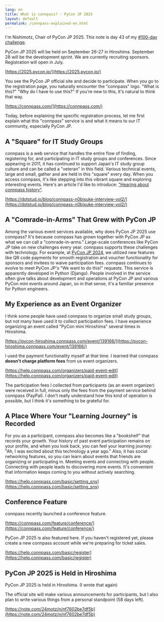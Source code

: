 ```yaml
---
lang: en
title: What is connpass? - PyCon JP 2025
layout: default
permalink: /connpass-explained-en.html
---
```


I'm Nishimotz, Chair of PyCon JP 2025.
This note is day 43 of my [#100-day challenge](https://note.com/hashtag/100%E6%97%A5%E3%83%81%E3%83%A3%E3%83%AC%E3%83%B3%E3%82%B8).

PyCon JP 2025 will be held on September 26-27 in Hiroshima. September 28 will be the development sprint.
We are currently recruiting sponsors.
Registration will open in July.

[https://2025.pycon.jp/](https://2025.pycon.jp/)

You see the PyCon JP official site and decide to participate.
When you go to the registration page, you naturally encounter the "connpass" logo. "What is this?" "Why do I have to use this?" If you're new to this, it's natural to think that way.

[https://connpass.com/](https://connpass.com/)

Today, before explaining the specific registration process, let me first explain what this "connpass" service is and what it means to our IT community, especially PyCon JP.

## A "Square" for IT Study Groups

connpass is a web service that handles the entire flow of finding, registering for, and participating in IT study groups and conferences. Since appearing in 2011, it has continued to support Japan's IT study group culture and can be called a "veteran" in this field.
Various technical events, large and small, gather and are held in this "square" every day.
When you access connpass, it's like stepping into this vibrant square and exploring interesting events. Here's an article I'd like to introduce: ["Hearing about connpass history"](https://dotstud.io/blog/connpass-n0bisuke-interview-vol2/).

[https://dotstud.io/blog/connpass-n0bisuke-interview-vol2/](https://dotstud.io/blog/connpass-n0bisuke-interview-vol2/)

## A "Comrade-in-Arms" That Grew with PyCon JP

Among the various event services available, why does PyCon JP 2025 use connpass?
It's because connpass has grown together with PyCon JP as what we can call a "comrade-in-arms."
Large-scale conferences like PyCon JP take on new challenges every year.
connpass supports these challenges with technology.
For example, at [PyCon JP 2024](https://2024.pycon.jp/), we utilized new features like QR code payments for smooth registration and voucher functionality for sponsors and invitees to waive participation fees.
connpass continues to evolve to meet PyCon JP's "We want to do this!" requests.
This service is apparently developed in Python (Django).
People involved in the service often give talks about development and operations at PyCon JP and various PyCon mini events around Japan, so in that sense, it's a familiar presence for Python engineers.

## My Experience as an Event Organizer

I think some people have used connpass to organize small study groups, but not many have used it to collect participation fees.
I have experience organizing an event called "PyCon mini Hiroshima" several times in Hiroshima.

[https://pycon-hiroshima.connpass.com/event/139166/](https://pycon-hiroshima.connpass.com/event/139166/)

I used the payment functionality myself at that time.
I learned that connpass **doesn't charge platform fees** from us event organizers.

[https://help.connpass.com/organizers/paid-event-edit](https://help.connpass.com/organizers/paid-event-edit)

The participation fees I collected from participants (as an event organizer) were received in full, minus only the fees from the payment service behind connpass (PayPal).
I don't really understand how this kind of operation is possible, but I think it's something to be grateful for.

## A Place Where Your "Learning Journey" is Recorded

For you as a participant, connpass also becomes like a "bookshelf" that records your growth.
Your history of past event participation remains on your profile, and when you look back, you can feel your learning journey: "Ah, I was excited about this technology a year ago."
Also, it has social networking features, so you can learn about events that friends are organizing or participating in.
Meeting events and connecting with people.
Connecting with people leads to discovering more events.
It's convenient that information keeps coming to you without actively searching.

[https://help.connpass.com/basic/setting_sns](https://help.connpass.com/basic/setting_sns)

## Conference Feature

connpass recently launched a conference feature.

[https://connpass.com/feature/conference/](https://connpass.com/feature/conference/)

PyCon JP 2025 is also featured here.
If you haven't registered yet, please create a new connpass account while we're preparing for ticket sales.

[https://help.connpass.com/basic/register](https://help.connpass.com/basic/register)

## PyCon JP 2025 is Held in Hiroshima

PyCon JP 2025 is held in Hiroshima. (I wrote that again)

The official site will make various announcements for participants, but I also plan to write various things from a personal standpoint (58 days left).

[https://note.com/24motz/n/nf7602be7df5b](https://note.com/24motz/n/nf7602be7df5b)